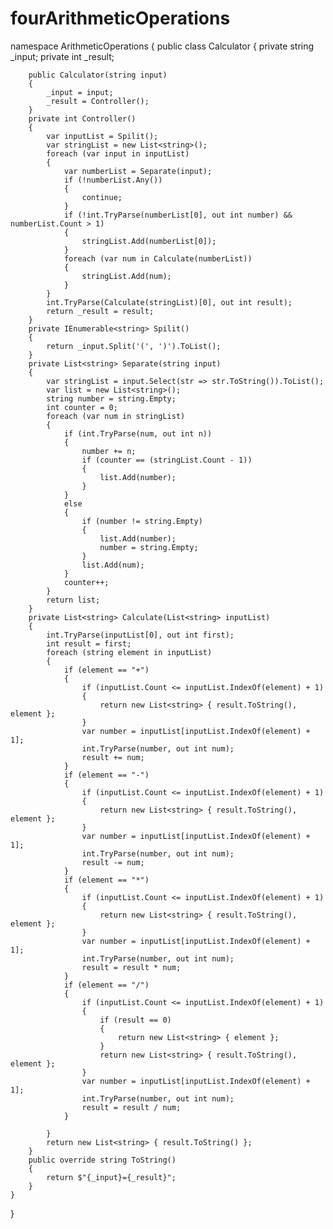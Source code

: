 # fourArithmeticOperations


namespace ArithmeticOperations
{
    public class Calculator
    {
        private string _input;
        private int _result;

        public Calculator(string input)
        {
            _input = input;
            _result = Controller();
        }
        private int Controller()
        {
            var inputList = Spilit();
            var stringList = new List<string>();
            foreach (var input in inputList)
            {
                var numberList = Separate(input);
                if (!numberList.Any())
                {
                    continue;
                }
                if (!int.TryParse(numberList[0], out int number) && numberList.Count > 1)
                {
                    stringList.Add(numberList[0]);
                }
                foreach (var num in Calculate(numberList))
                {
                    stringList.Add(num);
                }
            }
            int.TryParse(Calculate(stringList)[0], out int result);
            return _result = result;
        }
        private IEnumerable<string> Spilit()
        {
            return _input.Split('(', ')').ToList();
        }
        private List<string> Separate(string input)
        {
            var stringList = input.Select(str => str.ToString()).ToList();
            var list = new List<string>();
            string number = string.Empty;
            int counter = 0;
            foreach (var num in stringList)
            {
                if (int.TryParse(num, out int n))
                {
                    number += n;
                    if (counter == (stringList.Count - 1))
                    {
                        list.Add(number);
                    }
                }
                else
                {
                    if (number != string.Empty)
                    {
                        list.Add(number);
                        number = string.Empty;
                    }
                    list.Add(num);
                }
                counter++;
            }
            return list;
        }
        private List<string> Calculate(List<string> inputList)
        {
            int.TryParse(inputList[0], out int first);
            int result = first;
            foreach (string element in inputList)
            {
                if (element == "+")
                {
                    if (inputList.Count <= inputList.IndexOf(element) + 1)
                    {
                        return new List<string> { result.ToString(), element };
                    }
                    var number = inputList[inputList.IndexOf(element) + 1];
                    int.TryParse(number, out int num);
                    result += num;
                }
                if (element == "-")
                {
                    if (inputList.Count <= inputList.IndexOf(element) + 1)
                    {
                        return new List<string> { result.ToString(), element };
                    }
                    var number = inputList[inputList.IndexOf(element) + 1];
                    int.TryParse(number, out int num);
                    result -= num;
                }
                if (element == "*")
                {
                    if (inputList.Count <= inputList.IndexOf(element) + 1)
                    {
                        return new List<string> { result.ToString(), element };
                    }
                    var number = inputList[inputList.IndexOf(element) + 1];
                    int.TryParse(number, out int num);
                    result = result * num;
                }
                if (element == "/")
                {
                    if (inputList.Count <= inputList.IndexOf(element) + 1)
                    {
                        if (result == 0)
                        {
                            return new List<string> { element };
                        }
                        return new List<string> { result.ToString(), element };
                    }
                    var number = inputList[inputList.IndexOf(element) + 1];
                    int.TryParse(number, out int num);
                    result = result / num;
                }

            }
            return new List<string> { result.ToString() };
        }
        public override string ToString()
        {
            return $"{_input}={_result}";
        }
    }
}
